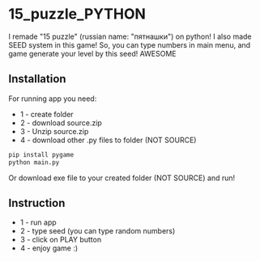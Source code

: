 # 15_puzzle_PYTHON
I remade "15 puzzle" (russian name: "пятнашки") on python!
I also made SEED system in this game! So, you can type numbers in main menu, and game generate your level by this seed! AWESOME

## Installation


For running app you need:
- 1 - create folder
- 2 - download source.zip
- 3 - Unzip source.zip
- 4 - download other .py files to folder (NOT SOURCE)


```sh
pip install pygame
python main.py
```

Or download exe file to your created folder (NOT SOURCE) and run!


## Instruction

- 1 - run app
- 2 - type seed (you can type random numbers)
- 3 - click on PLAY button
- 4 - enjoy game :)
